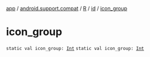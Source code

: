 [app](../../../index.md) / [android.support.compat](../../index.md) / [R](../index.md) / [id](index.md) / [icon_group](.)

# icon_group

`static val icon_group: `[`Int`](https://kotlinlang.org/api/latest/jvm/stdlib/kotlin/-int/index.html)
`static val icon_group: `[`Int`](https://kotlinlang.org/api/latest/jvm/stdlib/kotlin/-int/index.html)